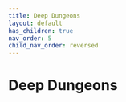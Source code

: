 ```yaml
---
title: Deep Dungeons
layout: default
has_children: true
nav_order: 5
child_nav_order: reversed
---
```


# Deep Dungeons